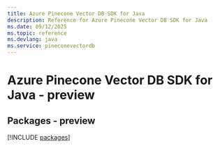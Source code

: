 ```yaml
---
title: Azure Pinecone Vector DB SDK for Java
description: Reference for Azure Pinecone Vector DB SDK for Java
ms.date: 09/12/2025
ms.topic: reference
ms.devlang: java
ms.service: pineconevectordb
---
```

# Azure Pinecone Vector DB SDK for Java - preview
## Packages - preview
[!INCLUDE [packages](pinecone-vector-db-index.md)]